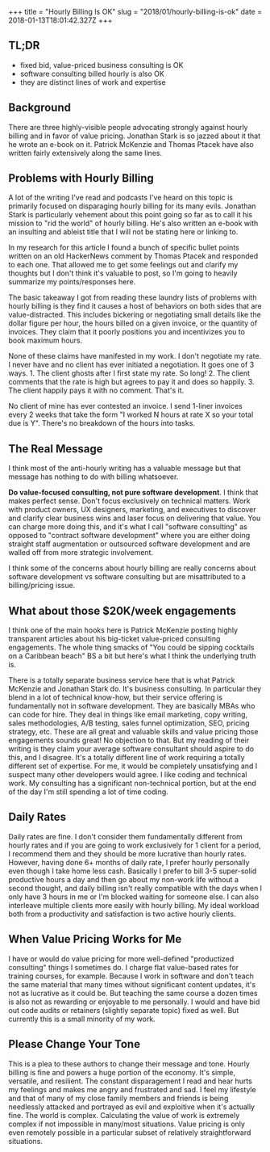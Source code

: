+++
title = "Hourly Billing Is OK"
slug = "2018/01/hourly-billing-is-ok"
date = 2018-01-13T18:01:42.327Z
+++
## TL;DR

- fixed bid, value-priced business consulting is OK
- software consulting billed hourly is also OK
- they are distinct lines of work and expertise

## Background

There are three highly-visible people advocating strongly against hourly billing and in favor of value pricing. Jonathan Stark is so jazzed about it that he wrote an e-book on it. Patrick McKenzie and Thomas Ptacek have also written fairly extensively along the same lines.

## Problems with Hourly Billing

A lot of the writing I've read and podcasts I've heard on this topic is primarily focused on disparaging hourly billing for its many evils. Jonathan Stark is particularly vehement about this point going so far as to call it his mission to "rid the world" of hourly billing. He's also written an e-book with an insulting and ableist title that I will not be stating here or linking to.

In my research for this article I found a bunch of specific bullet points written on an old HackerNews comment by Thomas Ptacek and responded to each one. That allowed me to get some feelings out and clarify my thoughts but I don't think it's valuable to post, so I'm going to heavily summarize my points/responses here.

The basic takeaway I got from reading these laundry lists of problems with hourly billing is they find it causes a host of behaviors on both sides that are value-distracted. This includes bickering or negotiating small details like the dollar figure per hour, the hours billed on a given invoice, or the quantity of invoices. They claim that it poorly positions you and incentivizes you to book maximum hours.

None of these claims have manifested in my work. I don't negotiate my rate. I never have and no client has ever initiated a negotiation. It goes one of 3 ways. 1. The client ghosts after I first state my rate. So long! 2. The client comments that the rate is high but agrees to pay it and does so happily. 3. The client happily pays it with no comment. That's it.

No client of mine has ever contested an invoice. I send 1-liner invoices every 2 weeks that take the form "I worked N hours at rate X so your total due is Y". There's no breakdown of the hours into tasks.

## The Real Message

I think most of the anti-hourly writing has a valuable message but that message has nothing to do with billing whatsoever.

**Do value-focused consulting, not pure software development**. I think that makes perfect sense. Don't focus exclusively on technical matters. Work with product owners, UX designers, marketing, and executives to discover and clarify clear business wins and laser focus on delivering that value. You can charge more doing this, and it's what I call "software consulting" as opposed to "contract software development" where you are either doing straight staff augmentation or outsourced software development and are walled off from more strategic involvement.

I think some of the concerns about hourly billing are really concerns about software development vs software consulting but are misattributed to a billing/pricing issue.

## What about those $20K/week engagements

I think one of the main hooks here is Patrick McKenzie posting highly transparent articles about his big-ticket value-priced consulting engagements. The whole thing smacks of "You could be sipping cocktails on a Caribbean beach" BS a bit but here's what I think the underlying truth is.

There is a totally separate business service here that is what Patrick McKenzie and Jonathan Stark do. It's business consulting. In particular they blend in a lot of technical know-how, but their service offering is fundamentally not in software development. They are basically MBAs who can code for hire. They deal in things like email marketing, copy writing, sales methodologies, A/B testing, sales funnel optimization, SEO, pricing strategy, etc. These are all great and valuable skills and value pricing those engagements sounds great! No objection to that. But my reading of their writing is they claim your average software consultant should aspire to do this, and I disagree. It's a totally different line of work requiring a totally different set of expertise. For me, it would be completely unsatisfying and I suspect many other developers would agree. I like coding and technical work. My consulting has a significant non-technical portion, but at the end of the day I'm still spending a lot of time coding.

## Daily Rates

Daily rates are fine. I don't consider them fundamentally different from hourly rates and if you are going to work exclusively for 1 client for a period, I recommend them and they should be more lucrative than hourly rates. However, having done 6+ months of daily rate, I prefer hourly personally even though I take home less cash. Basically I prefer to bill 3-5 super-solid productive hours a day and then go about my non-work life without a second thought, and daily billing isn't really compatible with the days when I only have 3 hours in me or I'm blocked waiting for someone else. I can also interleave multiple clients more easily with hourly billing. My ideal workload both from a productivity and satisfaction is two active hourly clients.

## When Value Pricing Works for Me

I have or would do value pricing for more well-defined "productized consulting" things I sometimes do. I charge flat value-based rates for training courses, for example. Because I work in software and don't teach the same material that many times without significant content updates, it's not as lucrative as it could be. But teaching the same course a dozen times is also not as rewarding or enjoyable to me personally. I would and have bid out code audits or retainers (slightly separate topic) fixed as well. But currently this is a small minority of my work.

## Please Change Your Tone

This is a plea to these authors to change their message and tone. Hourly billing is fine and powers a huge portion of the economy. It's simple, versatile, and resilient. The constant disparagement I read and hear hurts my feelings and makes me angry and frustrated and sad. I feel my lifestyle and that of many of my close family members and friends is being needlessly attacked and portrayed as evil and exploitive when it's actually fine. The world is complex. Calculating the value of work is extremely complex if not impossible in many/most situations. Value pricing is only even remotely possible in a particular subset of relatively straightforward situations.
